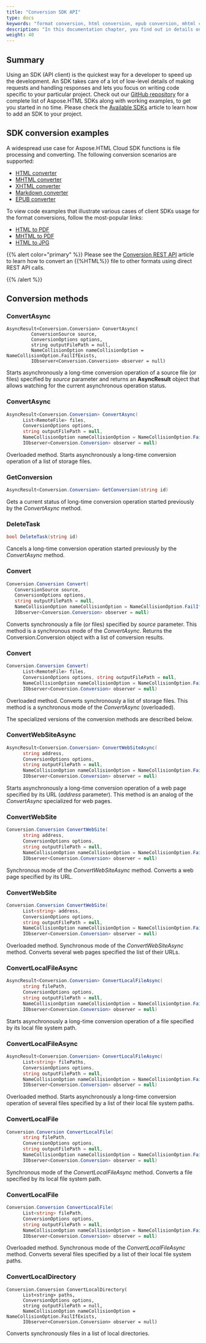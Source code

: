 ```yaml
---
title: "Conversion SDK API"
type: docs
keywords: "format conversion, html conversion, epub conversion, mhtml conversion, asynchronous conversion, conversion SDK, convert html to pdf, convert html to xps, convert html to doc, convert html to jpeg, convert html to png, convert html to tiff, Python, PHP, Perl, Android, Swift, C#, Java, Node.js"
description: "In this documentation chapter, you find out in details on how to convert documents from different source formats HTML, XHTML, MHTML, EPUB,  and Markdown to a variety of the most popular formats, such as PDF, XPS, DOCX, DOC, PNG, JPG, BMP, TIFF, GIFF, and others using Aspose.HTML Cloud SDKs. SDKs are wrappers upon REST API to help developers speed up their development. SDKs are available in Python, PHP, Perl, Android, Swift, C#, Java and more."
weight: 40
---
```


## **Summary**

Using an SDK (API client) is the quickest way for a developer to speed up the development. An SDK takes care of a lot of low-level details of making requests and handling responses and lets you focus on writing code specific to your particular project. Check out our [GitHub repository](https://github.com/aspose-html-cloud) for a complete list of Aspose.HTML SDKs along with working examples, to get you started in no time. Please check the [Available SDKs](/html/overview/available-sdks/) article to learn how to add an SDK to your project.

## **SDK conversion examples**

A widespread use case for Aspose.HTML Cloud SDK functions is file processing and converting. The following conversion scenarios are supported:

 - [HTML converter](/html/conversion-api/conversion-sdk-api/html-converter/) 
 - [MHTML converter](/html/conversion-api/conversion-sdk-api/mhtml-converter/) 
 - [XHTML converter](/html/conversion-sdk-api/xhtml-converter/) 
 - [Markdown converter](/html/conversion-sdk-api/markdown-converter/) 
 - [EPUB converter](/html/conversion-sdk-api/epub-converter/) 

To view code examples that illustrate various cases of client SDKs usage for the format conversions, follow the most-popular links:

 - [HTML to PDF](/html/conversion-api/conversion-sdk-api/html-converter/convert-html-to-pdf/) 
 - [MHTML to PDF](/html/conversion-sdk-api/convert-mhtml-to-pdf/)
 - [HTML to JPG](/html/conversion-api/conversion-sdk-api/html-converter/convert-html-to-jpg/) 

{{% alert color="primary" %}} 
Please see the [Conversion REST API](/html/conversion-api/conversion-rest-api/) article to learn how to convert an {{%HTML%}} file to other formats using direct REST API calls.

{{% /alert %}} 

## **Conversion methods**



### ConvertAsync

 ```
 AsyncResult<Conversion.Conversion> ConvertAsync(
          ConversionSource source,
          ConversionOptions options,
          string outputFilePath = null,
          NameCollisionOption nameCollisionOption = NameCollisionOption.FailIfExists,
          IObserver<Conversion.Conversion> observer = null)
 ```

Starts asynchronously a long-time conversion operation of a source file (or files) specified by *source* parameter and returns an **AsyncResult** object that allows watching for the current asynchronous operation status. 



### ConvertAsync

```c#
AsyncResult<Conversion.Conversion> ConvertAsync(
      List<RemoteFile> files,
      ConversionOptions options,
      string outputFilePath = null,
      NameCollisionOption nameCollisionOption = NameCollisionOption.FailIfExists,
      IObserver<Conversion.Conversion> observer = null)
```

Overloaded method.  Starts asynchronously a long-time conversion operation of a list of storage files.



### GetConversion

```c#
AsyncResult<Conversion.Conversion> GetConversion(string id)
```

Gets a current status of long-time conversion operation started previously by the *ConvertAsync* method.



### DeleteTask

```c#
bool DeleteTask(string id)
```

Cancels a long-time conversion operation started previously by the *ConvertAsync* method.



### Convert

```c#
Conversion.Conversion Convert(
   ConversionSource source,
   ConversionOptions options,
   string outputFilePath = null,
   NameCollisionOption nameCollisionOption = NameCollisionOption.FailIfExists,
   IObserver<Conversion.Conversion> observer = null)
```

Converts synchronously a file (or files) specified by  *source* parameter. This method is a synchronous mode of the *ConvertAsync*. Returns the Conversion.Conversion object with a list of conversion results.



### Convert

```c#
Conversion.Conversion Convert(
      List<RemoteFile> files, 
      ConversionOptions options, string outputFilePath = null,
      NameCollisionOption nameCollisionOption = NameCollisionOption.FailIfExists,
      IObserver<Conversion.Conversion> observer = null)
```

Overloaded method. Converts synchronously a list of storage files. This method is a synchronous mode of the *ConvertAsync* (overloaded).

The specialized versions of the conversion methods are described below.

### ConvertWebSiteAsync

```c#
AsyncResult<Conversion.Conversion> ConvertWebSiteAsync(
      string address, 
      ConversionOptions options,
      string outputFilePath = null, 
      NameCollisionOption nameCollisionOption = NameCollisionOption.FailIfExists,
      IObserver<Conversion.Conversion> observer = null)
```

Starts asynchronously a long-time conversion operation of a web page specified by its URL (*address* parameter). This method is an analog of the *ConvertAsync* specialized for web pages.



### ConvertWebSite

```c#
Conversion.Conversion ConvertWebSite(
      string address,
      ConversionOptions options,
      string outputFilePath = null,
      NameCollisionOption nameCollisionOption = NameCollisionOption.FailIfExists,
      IObserver<Conversion.Conversion> observer = null)
```

Synchronous mode of the *ConvertWebSiteAsync* method. Converts a web page specified by its URL.



### ConvertWebSite

```c#
Conversion.Conversion ConvertWebSite(
      List<string> address, 
      ConversionOptions options,
      string outputFilePath = null, 
      NameCollisionOption nameCollisionOption = NameCollisionOption.FailIfExists,
      IObserver<Conversion.Conversion> observer = null)
```

Overloaded method. Synchronous mode of the *ConvertWebSiteAsync* method. Converts several web pages specified the list of their URLs.



### ConvertLocalFileAsync

```c#
AsyncResult<Conversion.Conversion> ConvertLocalFileAsync(
      string filePath,
      ConversionOptions options,
      string outputFilePath = null,
      NameCollisionOption nameCollisionOption = NameCollisionOption.FailIfExists,
      IObserver<Conversion.Conversion> observer = null)
```

Starts asynchronously a long-time conversion operation of a file specified by its local file system path.



### ConvertLocalFileAsync

```c#
AsyncResult<Conversion.Conversion> ConvertLocalFileAsync(
      List<string> filePaths, 
      ConversionOptions options,
      string outputFilePath = null, 
      NameCollisionOption nameCollisionOption = NameCollisionOption.FailIfExists,
      IObserver<Conversion.Conversion> observer = null)
```

Overloaded method.  Starts asynchronously a long-time conversion operation of several files specified by a list of their local file system paths.



### ConvertLocalFile

```c#
Conversion.Conversion ConvertLocalFile(
      string filePath,
      ConversionOptions options,
      string outputFilePath = null,
      NameCollisionOption nameCollisionOption = NameCollisionOption.FailIfExists,
      IObserver<Conversion.Conversion> observer = null)
```

Synchronous mode of the *ConvertLocalFileAsync* method. Converts a file specified by its local file system path.



### ConvertLocalFile

```c#
Conversion.Conversion ConvertLocalFile(
      List<string> filePath, 
      ConversionOptions options,
      string outputFilePath = null, 
      NameCollisionOption nameCollisionOption = NameCollisionOption.FailIfExists,
      IObserver<Conversion.Conversion> observer = null)
```

Overloaded method. Synchronous mode of the *ConvertLocalFileAsync* method. Converts several files specified by a list of their local file system paths.



### ConvertLocalDirectory

```
Conversion.Conversion ConvertLocalDirectory(
      List<string> paths,
      ConversionOptions options,
      string outputFilePath = null,
      NameCollisionOption nameCollisionOption = NameCollisionOption.FailIfExists,
      IObserver<Conversion.Conversion> observer = null)
```

Converts synchronously files in a list of local directories.